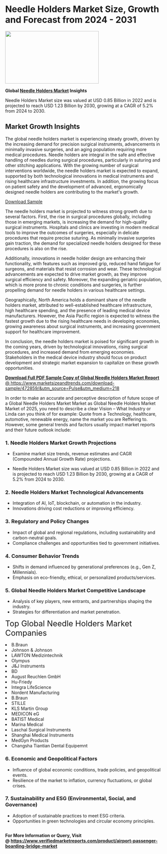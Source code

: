 <H1>Needle Holders Market Size, Growth and Forecast from 2024 - 2031</H1><img class="aligncenter size-medium wp-image-584254" src="https://thirdeyenews.in/wp-content/uploads/2024/09/Global-Market-Research-300x168.jpeg" alt="" width="300" height="168" /><p><strong>Global&nbsp;<a href="https://www.marketsizeandtrends.com/download-sample/472859/&amp;utm_source=Pulse&amp;utm_medium=218">Needle Holders Market</a> Insights</strong></p><p>Needle Holders Market size was valued at USD 0.85 Billion in 2022 and is projected to reach USD 1.23 Billion by 2030, growing at a CAGR of 5.2% from 2024 to 2030.</p><p><h2>Market Growth Insights</h2> <p>The global needle holders market is experiencing steady growth, driven by the increasing demand for precision surgical instruments, advancements in minimally invasive surgeries, and an aging population requiring more medical procedures. Needle holders are integral in the safe and effective handling of needles during surgical procedures, particularly in suturing and other stitching applications. With the growing number of surgical interventions worldwide, the needle holders market is expected to expand, supported by both technological innovations in medical instruments and rising healthcare infrastructure investments. In addition, the growing focus on patient safety and the development of advanced, ergonomically designed needle holders are contributing to the market's growth.</p> <p><a href="sample_link_here" target="_blank">Download Sample</a></p> <p>The needle holders market is projected to witness strong growth due to several factors. First, the rise in surgical procedures globally, including those in emerging markets, is increasing the demand for high-quality surgical instruments. Hospitals and clinics are investing in modern medical tools to improve the outcomes of surgeries, especially in delicate procedures that require precise suturing. As minimally invasive surgeries gain traction, the demand for specialized needle holders designed for these procedures is also on the rise.</p> <p>Additionally, innovations in needle holder design are enhancing their functionality, with features such as improved grip, reduced hand fatigue for surgeons, and materials that resist corrosion and wear. These technological advancements are expected to drive market growth, as they improve surgical efficiency and safety. Moreover, the expanding geriatric population, which is more prone to chronic conditions and surgeries, is further propelling demand for needle holders in various healthcare settings.</p> <p>Geographically, North America holds a dominant share of the needle holders market, attributed to well-established healthcare infrastructure, high healthcare spending, and the presence of leading medical device manufacturers. However, the Asia Pacific region is expected to witness the fastest growth due to the rising healthcare needs in developing economies, growing awareness about surgical instruments, and increasing government support for healthcare improvement.</p> <p>In conclusion, the needle holders market is poised for significant growth in the coming years, driven by technological innovations, rising surgical procedures, and increased demand from emerging economies. Stakeholders in the medical device industry should focus on product development and strategic market expansion to capitalize on these growth opportunities.</p> <p><a href="more_info_link_here" target="_blank"></p><p><span class=""><strong>Download Full PDF Sample Copy of Global Needle Holders Market Report</strong> @ <a href="https://www.marketsizeandtrends.com/download-sample/472859/&amp;utm_source=Pulse&amp;utm_medium=218" target="_blank">https://www.marketsizeandtrends.com/download-sample/472859/&amp;utm_source=Pulse&amp;utm_medium=218</a></span></p><p>In order to make an accurate and perceptive description of future scope of a Global&nbsp;Needle Holders Market Market as Global&nbsp;Needle Holders Market Market of 2025, you need to describe a clear Vision &ndash; What Industry or Linda can you think of for example: Quote from a Technology, healthcare, automotive, renewable energy, name the market you are Reffering to. However, some general trends and factors usually impact market reports and their future outlook include:</p><h3>1.&nbsp;<strong>Needle Holders Market Growth Projections</strong></h3><ul><li>Examine market size trends, revenue estimates and CAGR (Compounded Annual Growth Rate) projections.</li><li><p>Needle Holders Market size was valued at USD 0.85 Billion in 2022 and is projected to reach USD 1.23 Billion by 2030, growing at a CAGR of 5.2% from 2024 to 2030.</p></li></ul><h3>2.&nbsp;<strong>Needle Holders Market Technological Advancements</strong></h3><ul><li>Integration of AI, IoT, blockchain, or automation in the industry.</li><li>Innovations driving cost reductions or improving efficiency.</li></ul><h3>3.&nbsp;<strong>Regulatory and Policy Changes</strong></h3><ul><li>Impact of global and regional regulations, including sustainability and carbon-neutral goals.</li><li>Compliance challenges and opportunities tied to government initiatives.</li></ul><h3>4.&nbsp;<strong>Consumer Behavior Trends</strong></h3><ul><li>Shifts in demand influenced by generational preferences (e.g., Gen Z, Millennials).</li><li>Emphasis on eco-friendly, ethical, or personalized products/services.</li></ul><h3>5.&nbsp;<strong>Global Needle Holders Market Competitive Landscape</strong></h3><ul><li>Analysis of key players, new entrants, and partnerships shaping the industry.</li><li>Strategies for differentiation and market penetration.</li></ul><p data-pm-slice="1 1 []"><span style="color: inherit; font-family: inherit; font-size: 25px;">Top Global Needle Holders Market Companies</span></p><div class="" data-test-id=""><p><li>B.Braun</li><li> Johnson & Johnson</li><li> LAWTON Medizintechnik</li><li> Olympus</li><li> J&J Instruments</li><li> BD</li><li> August Reuchlen GmbH</li><li> Hu-Friedy</li><li> Integra LifeScience</li><li> Nordent Manufacturing</li><li> B.Braun</li><li> STILLE</li><li> KLS Martin Group</li><li> MEDICON eG</li><li> BATIST Medical</li><li> Marina Medical</li><li> Laschal Surgical Instruments</li><li> Shanghai Medical Instruments</li><li> MedGyn Products</li><li> Changsha Tiantian Dental Equipemnt</li></p></div><h3>6.&nbsp;<strong>Economic and Geopolitical Factors</strong></h3><ul><li>Influence of global economic conditions, trade policies, and geopolitical events.</li><li>Resilience of the market to inflation, currency fluctuations, or global crises.</li></ul><h3>7.&nbsp;<strong>Sustainability and ESG (Environmental, Social, and Governance)</strong></h3><ul><li>Adoption of sustainable practices to meet ESG criteria.</li><li>Opportunities in green technologies and circular economy principles.</li></ul><h2><strong style="font-size: 14px;">For More Information or Query, Visit @&nbsp;</strong><a style="background-color: #ffffff; font-size: 14px;" href="https://www.marketsizeandtrends.com/report/needle-holders-market/" target="_blank">https://www.verifiedmarketreports.com/product/airport-passenger-boarding-bridge-market</a></h2>
